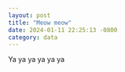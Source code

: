 ```yaml
---
layout: post
title: "Meow meow"
date: 2024-01-11 22:25:13 -0800
category: data
---
```


Ya ya ya ya ya ya

